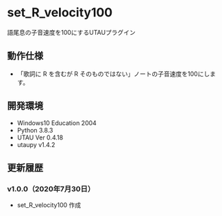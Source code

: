# set_R_velocity100

語尾息の子音速度を100にするUTAUプラグイン

## 動作仕様

- 「歌詞に R を含むが R そのものではない」ノートの子音速度を100にします。

## 開発環境

- Windows10 Education 2004
- Python 3.8.3
- UTAU Ver 0.4.18
- utaupy v1.4.2

## 更新履歴

### v1.0.0（2020年7月30日）

- set_R_velocity100 作成